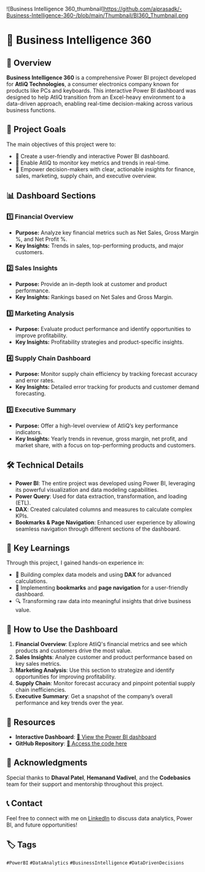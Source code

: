 ![Business Intelligence 360_thumbnail]https://github.com/aiprasadk/-Business-Intelligence-360-/blob/main/Thumbnail/BI360_Thumbnail.png
# 🚀 Business Intelligence 360

## 📄 Overview
**Business Intelligence 360** is a comprehensive Power BI project developed for **AtliQ Technologies**, a consumer electronics company known for products like PCs and keyboards. This interactive Power BI dashboard was designed to help AtliQ transition from an Excel-heavy environment to a data-driven approach, enabling real-time decision-making across various business functions.

## 🎯 Project Goals
The main objectives of this project were to:
- 🔹 Create a user-friendly and interactive Power BI dashboard.
- 🔹 Enable AtliQ to monitor key metrics and trends in real-time.
- 🔹 Empower decision-makers with clear, actionable insights for finance, sales, marketing, supply chain, and executive overview.

## 📊 Dashboard Sections
### 1️⃣ Financial Overview
- **Purpose:** Analyze key financial metrics such as Net Sales, Gross Margin %, and Net Profit %.
- **Key Insights:** Trends in sales, top-performing products, and major customers.

### 2️⃣ Sales Insights
- **Purpose:** Provide an in-depth look at customer and product performance.
- **Key Insights:** Rankings based on Net Sales and Gross Margin.

### 3️⃣ Marketing Analysis
- **Purpose:** Evaluate product performance and identify opportunities to improve profitability.
- **Key Insights:** Profitability strategies and product-specific insights.

### 4️⃣ Supply Chain Dashboard
- **Purpose:** Monitor supply chain efficiency by tracking forecast accuracy and error rates.
- **Key Insights:** Detailed error tracking for products and customer demand forecasting.

### 5️⃣ Executive Summary
- **Purpose:** Offer a high-level overview of AtliQ’s key performance indicators.
- **Key Insights:** Yearly trends in revenue, gross margin, net profit, and market share, with a focus on top-performing products and customers.

## 🛠️ Technical Details
- **Power BI**: The entire project was developed using Power BI, leveraging its powerful visualization and data modeling capabilities.
- **Power Query**: Used for data extraction, transformation, and loading (ETL).
- **DAX**: Created calculated columns and measures to calculate complex KPIs.
- **Bookmarks & Page Navigation**: Enhanced user experience by allowing seamless navigation through different sections of the dashboard.

## 🌟 Key Learnings
Through this project, I gained hands-on experience in:
- 🧩 Building complex data models and using **DAX** for advanced calculations.
- 🎨 Implementing **bookmarks** and **page navigation** for a user-friendly dashboard.
- 🔍 Transforming raw data into meaningful insights that drive business value.

## 🚀 How to Use the Dashboard
1. **Financial Overview**: Explore AtliQ's financial metrics and see which products and customers drive the most value.
2. **Sales Insights**: Analyze customer and product performance based on key sales metrics.
3. **Marketing Analysis**: Use this section to strategize and identify opportunities for improving profitability.
4. **Supply Chain**: Monitor forecast accuracy and pinpoint potential supply chain inefficiencies.
5. **Executive Summary**: Get a snapshot of the company’s overall performance and key trends over the year.

## 📂 Resources
- **Interactive Dashboard**: [🔗 View the Power BI dashboard](https://app.powerbi.com/view?r=eyJrIjoiNWQwMWM5ZGMtNzZhMC00Y2FhLTk5NjEtNjU2YzBhMThmMmRlIiwidCI6ImM2ZTU0OWIzLTVmNDUtNDAzMi1hYWU5LWQ0MjQ0ZGM1YjJjNCJ9)
- **GitHub Repository**: [🔗 Access the code here](https://github.com/aiprasadk/-Business-Intelligence-360-)

## 🙏 Acknowledgments
Special thanks to **Dhaval Patel**, **Hemanand Vadivel**, and the **Codebasics** team for their support and mentorship throughout this project.

## 📞 Contact
Feel free to connect with me on [LinkedIn](https://www.linkedin.com/in/prasad7k) to discuss data analytics, Power BI, and future opportunities!

## 🏷️ Tags
`#PowerBI` `#DataAnalytics` `#BusinessIntelligence` `#DataDrivenDecisions`
